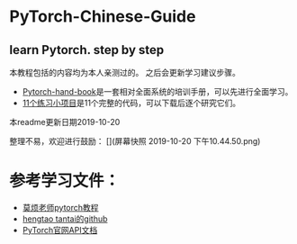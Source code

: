 # PyTorch-Chinese-Guide
learn Pytorch. step by step
---
本教程包括的内容均为本人亲测过的。
之后会更新学习建议步骤。

- [Pytorch-hand-book](https://github.com/rovesoul/PyTorch-Chinese-Guide/tree/master/PyTorch-HandBook)是一套相对全面系统的培训手册，可以先进行全面学习。
- [11个练习小项目](https://github.com/rovesoul/PyTorch-Chinese-Guide/tree/master/11%E4%B8%AA%E7%BB%83%E4%B9%A0%E5%B0%8F%E9%A1%B9%E7%9B%AE)是11个完整的代码，可以下载后逐个研究它们。

本readme更新日期2019-10-20

整理不易，欢迎进行鼓励：
[](屏幕快照 2019-10-20 下午10.44.50.png)

# 参考学习文件：
- [莫烦老师pytorch教程](https://morvanzhou.github.io/tutorials/machine-learning/torch/)
- [hengtao tantai的github](https://github.com/zergtant/pytorch-handbook)
- [PyTorch官网API文档](https://pytorch.org/docs/stable/torch.html)
